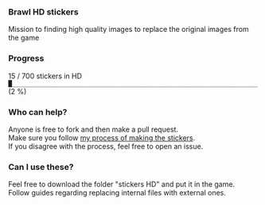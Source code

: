 ### Brawl HD stickers
Mission to finding high quality images to replace the original images from the game

### Progress
15 / 700 stickers in HD  
`█_____________________________________________________________________` (2 %)

### Who can help?
Anyone is free to fork and then make a pull request.  
Make sure you follow [my process of making the stickers](/process.diff).  
If you disagree with the process, feel free to open an issue.

### Can I use these?
Feel free to download the folder "stickers HD" and put it in the game.  
Follow guides regarding replacing internal files with external ones.
